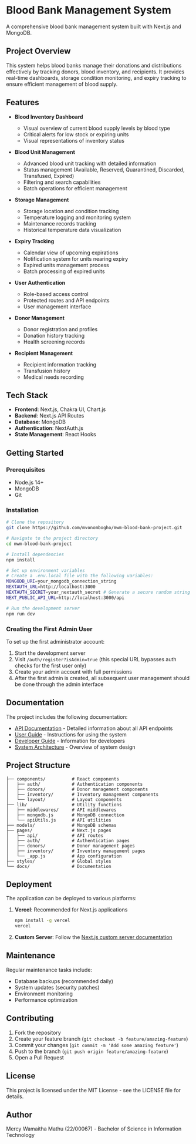 # Blood Bank Management System

A comprehensive blood bank management system built with Next.js and MongoDB.

## Project Overview

This system helps blood banks manage their donations and distributions effectively by tracking donors, blood inventory, and recipients. It provides real-time dashboards, storage condition monitoring, and expiry tracking to ensure efficient management of blood supply.

## Features

- **Blood Inventory Dashboard**
  - Visual overview of current blood supply levels by blood type
  - Critical alerts for low stock or expiring units
  - Visual representations of inventory status

- **Blood Unit Management**
  - Advanced blood unit tracking with detailed information
  - Status management (Available, Reserved, Quarantined, Discarded, Transfused, Expired)
  - Filtering and search capabilities
  - Batch operations for efficient management

- **Storage Management**
  - Storage location and condition tracking
  - Temperature logging and monitoring system
  - Maintenance records tracking
  - Historical temperature data visualization

- **Expiry Tracking**
  - Calendar view of upcoming expirations
  - Notification system for units nearing expiry
  - Expired units management process
  - Batch processing of expired units

- **User Authentication**
  - Role-based access control
  - Protected routes and API endpoints
  - User management interface

- **Donor Management**
  - Donor registration and profiles
  - Donation history tracking
  - Health screening records

- **Recipient Management**
  - Recipient information tracking
  - Transfusion history
  - Medical needs recording

## Tech Stack

- **Frontend**: Next.js, Chakra UI, Chart.js
- **Backend**: Next.js API Routes
- **Database**: MongoDB
- **Authentication**: NextAuth.js
- **State Management**: React Hooks

## Getting Started

### Prerequisites

- Node.js 14+
- MongoDB
- Git

### Installation

```bash
# Clone the repository
git clone https://github.com/mvonombogho/mwm-blood-bank-project.git

# Navigate to the project directory
cd mwm-blood-bank-project

# Install dependencies
npm install

# Set up environment variables
# Create a .env.local file with the following variables:
MONGODB_URI=your_mongodb_connection_string
NEXTAUTH_URL=http://localhost:3000
NEXTAUTH_SECRET=your_nextauth_secret # Generate a secure random string
NEXT_PUBLIC_API_URL=http://localhost:3000/api

# Run the development server
npm run dev
```

### Creating the First Admin User

To set up the first administrator account:

1. Start the development server
2. Visit `/auth/register?isAdmin=true` (this special URL bypasses auth checks for the first user only)
3. Create your admin account with full permissions
4. After the first admin is created, all subsequent user management should be done through the admin interface

## Documentation

The project includes the following documentation:

- [API Documentation](./docs/API.md) - Detailed information about all API endpoints
- [User Guide](./docs/UserGuide.md) - Instructions for using the system
- [Developer Guide](./docs/DeveloperGuide.md) - Information for developers
- [System Architecture](./docs/Architecture.md) - Overview of system design

## Project Structure

```
├── components/          # React components
│   ├── auth/            # Authentication components
│   ├── donors/          # Donor management components
│   ├── inventory/       # Inventory management components
│   └── layout/          # Layout components
├── lib/                 # Utility functions
│   ├── middlewares/     # API middlewares
│   ├── mongodb.js       # MongoDB connection
│   └── apiUtils.js      # API utilities
├── models/              # MongoDB schemas
├── pages/               # Next.js pages
│   ├── api/             # API routes
│   ├── auth/            # Authentication pages
│   ├── donors/          # Donor management pages
│   ├── inventory/       # Inventory management pages
│   └── _app.js          # App configuration
├── styles/              # Global styles
└── docs/                # Documentation
```

## Deployment

The application can be deployed to various platforms:

1. **Vercel**: Recommended for Next.js applications
   ```bash
   npm install -g vercel
   vercel
   ```

2. **Custom Server**: Follow the [Next.js custom server documentation](https://nextjs.org/docs/advanced-features/custom-server)

## Maintenance

Regular maintenance tasks include:

- Database backups (recommended daily)
- System updates (security patches)
- Environment monitoring
- Performance optimization

## Contributing

1. Fork the repository
2. Create your feature branch (`git checkout -b feature/amazing-feature`)
3. Commit your changes (`git commit -m 'Add some amazing feature'`)
4. Push to the branch (`git push origin feature/amazing-feature`)
5. Open a Pull Request

## License

This project is licensed under the MIT License - see the LICENSE file for details.

## Author

Mercy Wamaitha Mathu (22/00067) - Bachelor of Science in Information Technology
